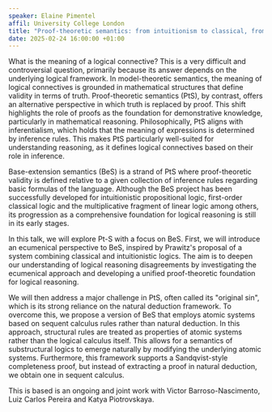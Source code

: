 ```yaml
---
speaker: Elaine Pimentel
affil: University College London
title: "Proof-theoretic semantics: from intuitionism to classical, from natural deduction to sequents"
date: 2025-02-24 16:00:00 +01:00
---
```


What is the meaning of a logical connective? This is a very difficult and controversial question, primarily because its answer depends on the underlying logical framework. In model-theoretic semantics, the meaning of logical connectives is grounded in mathematical structures that define validity in terms of truth. Proof-theoretic semantics (PtS), by contrast, offers an alternative perspective in which truth is replaced by proof. This shift highlights the role of proofs as the foundation for demonstrative knowledge, particularly in mathematical reasoning. Philosophically, PtS aligns with inferentialism, which holds that the meaning of expressions is determined by inference rules. 
This makes PtS particularly well-suited for understanding reasoning, as it defines logical connectives based on their role in inference.

<!--more-->

Base-extension semantics (BeS) is a strand of PtS where proof-theoretic validity is defined relative to a given collection of inference rules regarding basic formulas of the language. Although the BeS project has been successfully developed for intuitionistic propositional logic, first-order classical logic and the multiplicative fragment of linear logic among others, its progression as a comprehensive foundation for logical reasoning is still in its early stages.

In this talk, we will explore Pt-S with a focus on BeS. First, we will introduce an ecumenical perspective to BeS, inspired by Prawitz's proposal of a system combining classical and intuitionistic logics. The aim is to deepen our understanding of logical reasoning disagreements by investigating the ecumenical approach and developing a unified proof-theoretic foundation for logical reasoning.

We will then address a major challenge in PtS, often called its "original sin", which is its strong reliance on the natural deduction framework. To overcome this, we propose a version of BeS that employs atomic systems based on sequent calculus rules rather than natural deduction. In this approach, structural rules are treated as properties of atomic systems rather than the logical calculus itself. This allows for a semantics of substructural logics to emerge naturally by modifying the underlying atomic systems. Furthermore, this framework supports a Sandqvist-style completeness proof, but instead of extracting a proof in natural deduction, we obtain one in sequent calculus.

This is based is an ongoing and joint work with Victor Barroso-Nascimento, Luiz Carlos Pereira and Katya Piotrovskaya.
